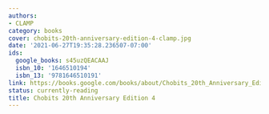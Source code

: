 ```yaml
---
authors:
- CLAMP
category: books
cover: chobits-20th-anniversary-edition-4-clamp.jpg
date: '2021-06-27T19:35:28.236507-07:00'
ids:
  google_books: s45uzQEACAAJ
  isbn_10: '1646510194'
  isbn_13: '9781646510191'
link: https://books.google.com/books/about/Chobits_20th_Anniversary_Edition_4.html?hl=&id=s45uzQEACAAJ
status: currently-reading
title: Chobits 20th Anniversary Edition 4
---
```

